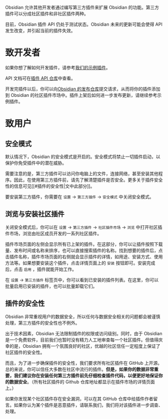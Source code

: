 Obsidian 允许其他开发者通过编写第三方插件来扩展 Obsidian 的功能。第三方插件可以分成社区插件和非社区插件两种。

目前，Obsidian 插件 API 仍处于测试状态。Obsidian 未来的更新可能会使得 API 发生改变，并引起当前的插件失效。

# 致开发者

如果你想了解如何开发插件，请参考[我们的示例插件](https://github.com/obsidianmd/obsidian-sample-plugin)。

API 文档可在[插件 API 仓库](https://github.com/obsidianmd/obsidian-api)中查看。

开发完插件以后，你可以向[Obsidian 的发布仓库](https://github.com/obsidianmd/obsidian-releases)提交请求，从而将你的插件添加到 Obsidian 的社区插件市场中。插件上架后如何进一步发布更新，请继续参考示例插件。

# 致用户

## 安全模式

默认情况下，Obsidian 的安全模式是开启的。安全模式将禁止一切插件启动，以保护你免受插件中的潜在威胁。

需要注意的是，第三方插件可以访问你电脑上的文件，连接网络，甚至安装其他程序。因此，在使用第三方插件前，请先了解清楚插件是否安全。更多关于插件安全性的信息可见[[#插件的安全性|文中此部分]]。

要安装第三方插件，你需要在 `设置` -> `第三方插件` -> `安全模式` 中关闭安全模式。

## 浏览与安装社区插件

关闭安全模式后，你可以在 `设置` -> `第三方插件` -> `社区插件市场` -> `浏览` 中打开社区插件市场，浏览由社区成员开发的一系列社区插件。

插件市场页面的左侧会显示所有已上架的插件。在这部分，你可以让插件按照下载量、发布时间或名称来排序，也可以直接搜索插件的名称。找到想要的插件后，点击插件名称，插件市场页面的右侧就会显示插件的详情，如用途、安装方式、使用方法等。如果想要安装这个插件，点击详情页面上的 `安装` 按钮即可。安装完成后，点击 `启用` ，插件就能开始工作。

在 `设置` -> `第三方插件` 标签页中，你可以看到已安装的插件列表。在这里，你可以批量启用已安装的插件，也可以批量卸载它们。

## 插件的安全性

Obsidian 非常重视用户的数据安全，所以任何与数据安全相关的问题都会被谨慎处理，第三方插件的安全性也不例外。

出于技术因素，Obsidian 无法限制插件的权限或访问级别。同时，由于 Obsidian 是一个免费软件，目前我们也暂时没有精力人工地审查每一个社区插件。但值得庆幸的是，Obsidian 拥有一个氛围良好的社区，优越的社区信任一定程度上保证了社区插件的安全性。

而且，为了进一步确保插件的安全性，我们要求所有社区插件在 GitHub 上开源。总的来说，你可以信任大多数在社区中流行的插件。**但是，如果你的数据非常重要，我们建议你在安装任何第三方插件前先仔细检查插件代码，以便更好地保证你的数据安全**。（所有社区插件的 Github 仓库地址都显示在插件市场的详情页面上。）

如果你发现某个社区插件存在安全漏洞，可以在其 GitHub 仓库中给插件作者留言。如果你认为某个插件是恶意插件，请联系我们，我们将对该插件进一步调查、处理。

